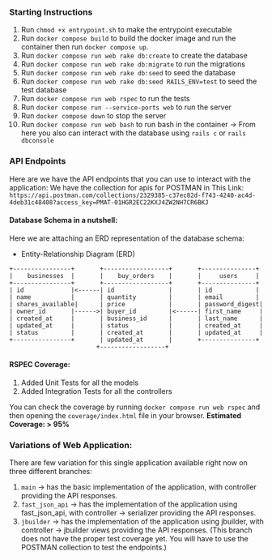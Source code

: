 ### Starting Instructions

1. Run `chmod +x entrypoint.sh` to make the entrypoint executable
2. Run `docker compose build` to build the docker image and run the container then run `docker compose up`.
3. Run `docker compose run web rake db:create` to create the database
4. Run `docker compose run web rake db:migrate` to run the migrations
5. Run `docker compose run web rake db:seed` to seed the database
6. Run `docker compose run web rake db:seed RAILS_ENV=test` to seed the test database
7. Run `docker compose run web rspec` to run the tests
8. Run `docker compose run --service-ports web` to run the server
9. Run `docker compose down` to stop the server
10. Run `docker compose run web bash` to run bash in the container
    -> From here you also can interact with the database using `rails c` or `rails dbconsole`

### API Endpoints

Here are we have the API endpoints that you can use to interact with the application:
We have the collection for apis for POSTMAN in This Link: `https://api.postman.com/collections/2329385-c37ec82d-f743-4240-ac4d-4deb31c48408?access_key=PMAT-01HGR2EC22KXJ4ZW2NH7CR6BKJ`


#### Database Schema in a nutshell:

Here we are attaching an ERD representation of the database schema:

- Entity-Relationship Diagram (ERD)

```
+----------------+       +------------------+       +---------------+
|    businesses  |       |    buy_orders    |       |     users     |
+----------------+       +------------------+       +---------------+
| id             |<------| id               |       | id            |
| name           |       | quantity         |       | email         |
| shares_available|      | price            |       | password_digest|
| owner_id       |------>| buyer_id         |<------| first_name     |
| created_at     |       | business_id      |       | last_name      |
| updated_at     |       | status           |       | created_at     |
| status         |       | created_at       |       | updated_at     |
+----------------+       | updated_at       |       +---------------+
                        +------------------+

```


#### RSPEC Coverage:

1. Added Unit Tests for all the models
2. Added Integration Tests for all the controllers

You can check the coverage by running `docker compose run web rspec` and then opening the `coverage/index.html` file in your browser.
**Estimated Coverage: > 95%**


### Variations of Web Application:

There are few variation for this single application available right now on three different branches:
1. `main` -> has the basic implementation of the application, with controller providing the API responses.
2. `fast_json_api` -> has the implementation of the application using fast_json_api, with controller -> serializer providing the API responses.
3. `jbuilder` -> has the implementation of the application using jbuilder, with controller -> jbuilder views providing the API responses. (This branch does not have the proper test coverage yet. You will have to use the POSTMAN collection to test the endpoints.)
